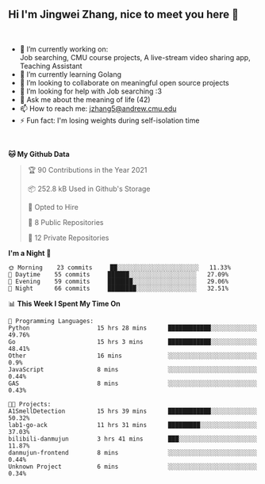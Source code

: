 Hi I'm Jingwei Zhang, nice to meet you here 👋
---
<br>


- 🔭 I’m currently working on: <br>
    Job searching, CMU course projects, A live-stream video sharing app, Teaching Assistant
- 🌱 I’m currently learning Golang
- 👯 I’m looking to collaborate on meaningful open source projects
- 🤔 I’m looking for help with Job searching :3
- 💬 Ask me about the meaning of life (42)
- 📫 How to reach me: jzhang5@andrew.cmu.edu
- ⚡ Fun fact: I'm losing weights during self-isolation time
<br>


<!--START_SECTION:waka-->
**🐱 My Github Data** 

> 🏆 90 Contributions in the Year 2021
 > 
> 📦 252.8 kB Used in Github's Storage 
 > 
> 💼 Opted to Hire
 > 
> 📜 8 Public Repositories 
 > 
> 🔑 12 Private Repositories  
 > 
**I'm a Night 🦉** 

```text
🌞 Morning    23 commits     ██░░░░░░░░░░░░░░░░░░░░░░░   11.33% 
🌆 Daytime    55 commits     ██████░░░░░░░░░░░░░░░░░░░   27.09% 
🌃 Evening    59 commits     ███████░░░░░░░░░░░░░░░░░░   29.06% 
🌙 Night      66 commits     ████████░░░░░░░░░░░░░░░░░   32.51%

```


📊 **This Week I Spent My Time On** 

```text
💬 Programming Languages: 
Python                   15 hrs 28 mins      ████████████░░░░░░░░░░░░░   49.76% 
Go                       15 hrs 3 mins       ████████████░░░░░░░░░░░░░   48.41% 
Other                    16 mins             ░░░░░░░░░░░░░░░░░░░░░░░░░   0.9% 
JavaScript               8 mins              ░░░░░░░░░░░░░░░░░░░░░░░░░   0.44% 
GAS                      8 mins              ░░░░░░░░░░░░░░░░░░░░░░░░░   0.43%

🐱‍💻 Projects: 
A1SmellDetection         15 hrs 39 mins      ████████████░░░░░░░░░░░░░   50.32% 
lab1-go-ack              11 hrs 31 mins      █████████░░░░░░░░░░░░░░░░   37.03% 
bilibili-danmujun        3 hrs 41 mins       ███░░░░░░░░░░░░░░░░░░░░░░   11.87% 
danmujun-frontend        8 mins              ░░░░░░░░░░░░░░░░░░░░░░░░░   0.44% 
Unknown Project          6 mins              ░░░░░░░░░░░░░░░░░░░░░░░░░   0.34%

```


<!--END_SECTION:waka-->
